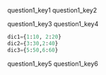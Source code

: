 question1_key1
question1_key2

        

question1_key3
question1_key4
```python
dic1={1:10, 2:20}
dic2={3:30,2:40}
dic3={5:50,6:60}
 ```
 
question1_key5
question1_key6
